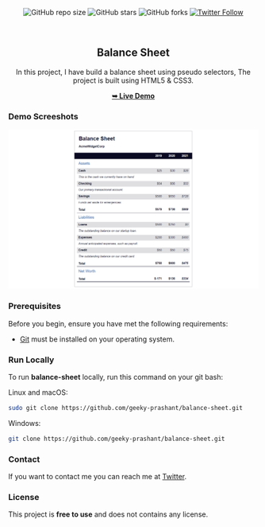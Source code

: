 <div align="center">
  
  ![GitHub repo size](https://img.shields.io/github/repo-size/geeky-prashant/balance-sheet)
  ![GitHub stars](https://img.shields.io/github/stars/geeky-prashant/balance-sheet?style=social)
  ![GitHub forks](https://img.shields.io/github/forks/geeky-prashant/balance-sheet?style=social)
  [![Twitter Follow](https://img.shields.io/twitter/follow/geekyprashant?style=social)](https://twitter.com/intent/follow?screen_name=geekyprashant)
 
  <br />

  <h2 align="center">Balance Sheet</h2>
In this project, I have build a balance sheet using pseudo selectors, The project is built using HTML5 & CSS3.

  <a href="https://geeky-prashant.github.io/balance-sheet/"><strong>➥ Live Demo</strong></a>

</div>

### Demo Screeshots

![Balance Sheet Desktop Demo](./readme-images/Balance-Sheet.png "Desktop Demo")

### Prerequisites

Before you begin, ensure you have met the following requirements:

* [Git](https://git-scm.com/downloads "Download Git") must be installed on your operating system.

### Run Locally

To run **balance-sheet** locally, run this command on your git bash:

Linux and macOS:

```bash
sudo git clone https://github.com/geeky-prashant/balance-sheet.git
```

Windows:

```bash
git clone https://github.com/geeky-prashant/balance-sheet.git
```

### Contact

If you want to contact me you can reach me at [Twitter](https://www.twitter.com/geekyprashant).

### License

This project is **free to use** and does not contains any license.
